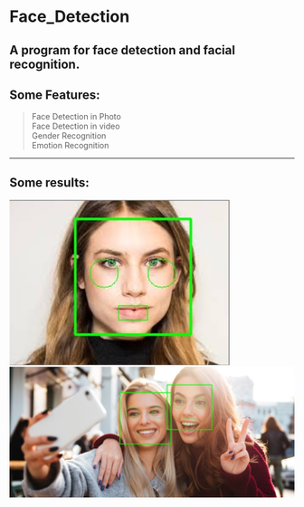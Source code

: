 # Face_Detection
A program for face detection and facial recognition.
--------
Some Features:  
-----
>Face Detection in Photo  
>Face Detection in video  
>Gender Recognition  
>Emotion Recognition
-------
Some results:  
-----
![image](https://raw.githubusercontent.com/ZoeyCui0718/Face_Detection/master/2.jpg)
![image](https://raw.githubusercontent.com/ZoeyCui0718/Face_Detection/master/1.jpg)
